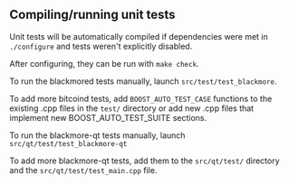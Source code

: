 Compiling/running unit tests
------------------------------------

Unit tests will be automatically compiled if dependencies were met in `./configure`
and tests weren't explicitly disabled.

After configuring, they can be run with `make check`.

To run the blackmored tests manually, launch `src/test/test_blackmore`.

To add more bitcoind tests, add `BOOST_AUTO_TEST_CASE` functions to the existing
.cpp files in the `test/` directory or add new .cpp files that
implement new BOOST_AUTO_TEST_SUITE sections.

To run the blackmore-qt tests manually, launch `src/qt/test/test_blackmore-qt`

To add more blackmore-qt tests, add them to the `src/qt/test/` directory and
the `src/qt/test/test_main.cpp` file.
